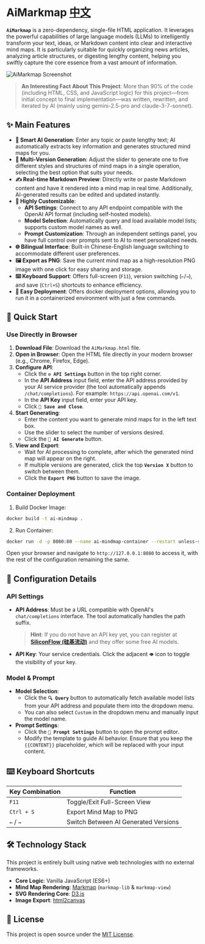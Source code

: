# AiMarkmap [中文](./README_cn.md)

**`AiMarkmap`** is a zero-dependency, single-file HTML application. It leverages the powerful capabilities of large language models (LLMs) to intelligently transform your text, ideas, or Markdown content into clear and interactive mind maps. It is particularly suitable for quickly organizing news articles, analyzing article structures, or digesting lengthy content, helping you swiftly capture the core essence from a vast amount of information.

![AiMarkmap Screenshot](screenshot.png)
> **An Interesting Fact About This Project**:
> More than 90% of the code (including HTML, CSS, and JavaScript logic) for this project—from initial concept to final implementation—was written, rewritten, and iterated by AI (mainly using gemini-2.5-pro and claude-3-7-sonnet).

## ✨ **Main Features**

*   **🤖 Smart AI Generation**: Enter any topic or paste lengthy text; AI automatically extracts key information and generates structured mind maps for you.
*   **🔄 Multi-Version Generation**: Adjust the slider to generate one to five different styles and structures of mind maps in a single operation, selecting the best option that suits your needs.
*   **✍️ Real-time Markdown Preview**: Directly write or paste Markdown content and have it rendered into a mind map in real time. Additionally, AI-generated results can be edited and updated instantly.
*   **🎨 Highly Customizable**:
    *   **API Settings**: Connect to any API endpoint compatible with the OpenAI API format (including self-hosted models).
    *   **Model Selection**: Automatically query and load available model lists; supports custom model names as well.
    *   **Prompt Customization**: Through an independent settings panel, you have full control over prompts sent to AI to meet personalized needs.
*   **🌐 Bilingual Interface**: Built-in Chinese-English language switching to accommodate different user preferences.
*   **🖼️ Export as PNG**: Save the current mind map as a high-resolution PNG image with one click for easy sharing and storage.
*   **⌨️ Keyboard Support**: Offers full-screen (`F11`), version switching (`←`/`→`), and save (`Ctrl+S`) shortcuts to enhance efficiency.
*   **🐳 Easy Deployment**: Offers docker deployment options, allowing you to run it in a containerized environment with just a few commands.

## 🚀 **Quick Start**
### Use Directly in Browser

1.  **Download File**:
    Download the `AiMarkmap.html` file.
2.  **Open in Browser**:
    Open the HTML file directly in your modern browser (e.g., Chrome, Firefox, Edge).
3.  **Configure API**:
    *   Click the **`⚙️ API Settings`** button in the top right corner.
    *   In the **API Address** input field, enter the API address provided by your AI service provider (the tool automatically appends `/chat/completions`). For example: `https://api.openai.com/v1`.
    *   In the **API Key** input field, enter your API key.
    *   Click **`💾 Save and Close`**.
4.  **Start Generating**:
    *   Enter the content you want to generate mind maps for in the left text box.
    *   Use the slider to select the number of versions desired.
    *   Click the **`🚀 AI Generate`** button.
5.  **View and Export**:
    *   Wait for AI processing to complete, after which the generated mind map will appear on the right.
    *   If multiple versions are generated, click the top **`Version X`** button to switch between them.
    *   Click the **`Export PNG`** button to save the image.

### Container Deployment

1. Build Docker Image:

```bash
docker build -t ai-mindmap .
```

2. Run Container:

```bash
docker run -d -p 8080:80 --name ai-mindmap-container --restart unless-stopped ai-mindmap
```

Open your browser and navigate to `http://127.0.0.1:8080` to access it, with the rest of the configuration remaining the same.

## 🔧 **Configuration Details**

### API Settings

- **API Address**: Must be a URL compatible with OpenAI's `chat/completions` interface. The tool automatically handles the path suffix.
    > **Hint**: If you do not have an API key yet, you can register at **[SiliconFlow (硅基流动)](https://cloud.siliconflow.cn/i/9afjLTa)** and they offer some free AI models.
- **API Key**: Your service credentials. Click the adjacent `👁️` icon to toggle the visibility of your key.

### Model & Prompt

- **Model Selection**:
    - Click the **`🔍 Query`** button to automatically fetch available model lists from your API address and populate them into the dropdown menu.
    - You can also select `Custom` in the dropdown menu and manually input the model name.
- **Prompt Settings**:
    - Click the **`📝 Prompt Settings`** button to open the prompt editor.
    - Modify the template to guide AI behavior. Ensure that you keep the `{{CONTENT}}` placeholder, which will be replaced with your input content.

## ⌨️ **Keyboard Shortcuts**

| Key Combination              | Function                       |
| ---------------------------- | ------------------------------- |
| `F11`                        | Toggle/Exit Full-Screen View  |
| `Ctrl + S`                   | Export Mind Map to PNG         |
| `←` / `→`                    | Switch Between AI Generated Versions |

## 🛠️ **Technology Stack**

This project is entirely built using native web technologies with no external frameworks.

-   **Core Logic**: Vanilla JavaScript (ES6+)
-   **Mind Map Rendering**: [Markmap](https://markmap.js.org/) (`markmap-lib` & `markmap-view`)
-   **SVG Rendering Core**: [D3.js](https://d3js.org/)
-   **Image Export**: [html2canvas](https://html2canvas.hertzen.com/)

## 📜 **License**

This project is open source under the [MIT License](./LICENSE).
